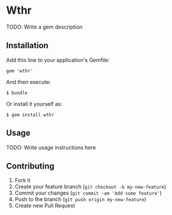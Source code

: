 # Wthr

TODO: Write a gem description

## Installation

Add this line to your application's Gemfile:

    gem 'wthr'

And then execute:

    $ bundle

Or install it yourself as:

    $ gem install wthr

## Usage

TODO: Write usage instructions here

## Contributing

1. Fork it
2. Create your feature branch (`git checkout -b my-new-feature`)
3. Commit your changes (`git commit -am 'Add some feature'`)
4. Push to the branch (`git push origin my-new-feature`)
5. Create new Pull Request
